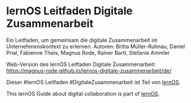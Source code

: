 # lernOS Leitfaden Digitale Zusammenarbeit

Ein Leitfaden, um gemeinsam die digitale Zusammenarbeit im Unternehmenskontext zu erlernen.
Autoren: Britta Müller-Ruhnau, Daniel Prial, Fabienne Theis, Magnus Rode, Rainer Bartl, Stefanie Ammler


Web-Version des lernOS Leitfaden Digitale Zusammenarbeit:
https://magnus-rode.github.io/lernos-digitale-zusammenarbeit/de/


Dieser #lernOS Leitfaden #DigitaleZusammenarbeit ist Teil von [lernOS](https://lernos.org).

This lernOS Guide about digital collaboration is part of [lernOS](https://lernos.org).

